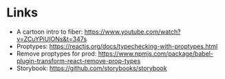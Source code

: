 # Links

- A cartoon intro to fiber: https://www.youtube.com/watch?v=ZCuYPiUIONs&t=347s
- Proptypes: https://reactjs.org/docs/typechecking-with-proptypes.html
- Remove proptypes for prod: https://www.npmjs.com/package/babel-plugin-transform-react-remove-prop-types
- Storybook: https://github.com/storybooks/storybook
